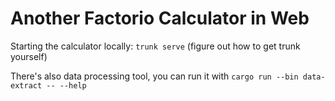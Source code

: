 # Another Factorio Calculator in Web

Starting the calculator locally: `trunk serve` (figure out how to get trunk yourself)

There's also data processing tool, you can run it with `cargo run --bin data-extract -- --help`
